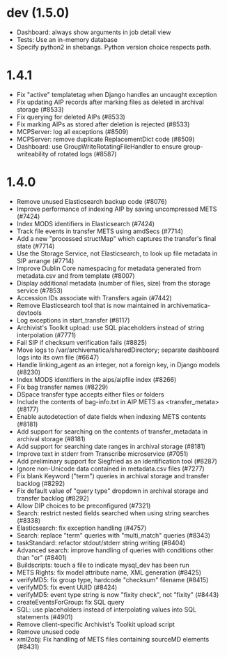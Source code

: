 dev (1.5.0)
===========

* Dashboard: always show arguments in job detail view
* Tests: Use an in-memory database
* Specify python2 in shebangs.  Python version choice respects path.

1.4.1
=====

* Fix "active" templatetag when Django handles an uncaught exception
* Fix updating AIP records after marking files as deleted in archival storage (#8533)
* Fix querying for deleted AIPs (#8533)
* Fix marking AIPs as stored after deletion is rejected (#8533)
* MCPServer: log all exceptions (#8509)
* MCPServer: remove duplicate ReplacementDict code (#8509)
* Dashboard: use GroupWriteRotatingFileHandler to ensure group-writeability of rotated logs (#8587)

1.4.0
=====

* Remove unused Elasticsearch backup code (#8076)
* Improve performance of indexing AIP by saving uncompressed METS (#7424)
* Index MODS identifiers in Elasticsearch (#7424)
* Track file events in transfer METS using amdSecs (#7714)
* Add a new "processed structMap" which captures the transfer's final state (#7714)
* Use the Storage Service, not Elasticsearch, to look up file metadata in SIP arrange (#7714)
* Improve Dublin Core namespacing for metadata generated from metadata.csv and from template (#8007)
* Display additional metadata (number of files, size) from the storage service (#7853)
* Accession IDs associate with Transfers again (#7442)
* Remove Elasticsearch tool that is now maintained in archivematica-devtools
* Log exceptions in start_transfer (#8117)
* Archivist's Toolkit upload: use SQL placeholders instead of string interpolation (#7771)
* Fail SIP if checksum verification fails (#8825)
* Move logs to /var/archivematica/sharedDirectory; separate dashboard logs into its own file (#6647)
* Handle linking_agent as an integer, not a foreign key, in Django models (#8230)
* Index MODS identifiers in the aips/aipfile index (#8266)
* Fix bag transfer names (#8229)
* DSpace transfer type accepts either files or folders
* Include the contents of bag-info.txt in AIP METS as <transfer_metata> (#8177)
* Enable autodetection of date fields when indexing METS contents (#8181)
* Add support for searching on the contents of transfer_metadata in archival storage (#8181)
* Add support for searching date ranges in archival storage (#8181)
* Improve text in stderr from Transcribe microservice (#7051)
* Add preliminary support for Siegfried as an identification tool (#8287)
* Ignore non-Unicode data contained in metadata.csv files (#7277)
* Fix blank Keyword ("term") queries in archival storage and transfer backlog (#8292)
* Fix default value of "query type" dropdown in archival storage and transfer backlog (#8292)
* Allow DIP choices to be preconfigured (#7321)
* Search: restrict nested fields searched when using string searches (#8338)
* Elasticsearch: fix exception handling (#4757)
* Search: replace "term" queries with "multi_match" queries (#8343)
* taskStandard: refactor stdout/stderr string writing (#8404)
* Advanced search: improve handling of queries with conditions other than "or" (#8401)
* Buildscripts: touch a file to indicate mysql_dev has been run
* METS Rights: fix model attribute name, XML generation (#8425)
* verifyMD5: fix group type, hardcode "checksum" filename (#8415)
* verifyMD5: fix event UUID (#8424)
* verifyMD5: event type string is now "fixity check", not "fixity" (#8443)
* createEventsForGroup: fix SQL query
* SQL: use placeholders instead of interpolating values into SQL statements (#4901)
* Remove client-specific Archivist's Toolkit upload script
* Remove unused code
* xml2obj: Fix handling of METS files containing sourceMD elements (#8431)
